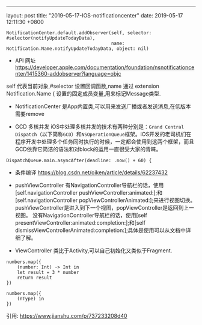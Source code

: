 ---
layout: post
title:  "2019-05-17-IOS-notificationcenter"
date:   2019-05-17 12:11:30 +0800
```
NotificationCenter.default.addObserver(self, selector: #selector(notifyUpdateTodayData),
                                       name: Notification.Name.notifyUpdateTodayData, object: nil)
  ```
* API 网址
https://developer.apple.com/documentation/foundation/nsnotificationcenter/1415360-addobserver?language=objc

self 代表当前对象,#selector 设置回调函数,name 通过
extension Notification.Name { 设置的固定成员变量,用来标记Message类型.

* NotificationCenter 是App内置类,可以用来发送广播或者发送消息,在低版本需要remove

* GCD 多核并发
iOS中处理多核并发的技术有两种分别是：`Grand Central Dispatch`（以下简称`GCD`）和`NSOperationQueue`框架。iOS开发的老司机们在程序开发中处理多个任务同时执行的时候，一定都会使用到这两个框架，而且GCD依靠它简洁的语法和对block的运用一直很受大家的青睐。

```
DispatchQueue.main.asyncAfter(deadline: .now() + 60) {
```
* 条件编译
https://blog.csdn.net/oiken/article/details/62237432

* pushViewController
有NavigationController导航栏的话，使用[self.navigationController  pushViewController:animated:];和[self.navigationController popViewControllerAnimated:];来进行视图切换。pushViewController是进入到下一个视图，popViewController是返回到上一视图。
没有NavigationController导航栏的话，使用[self presentViewController:animated:completion:];和[self dismissViewControllerAnimated:completion:];具体是使用可以从文档中详细了解。

* ViewController 类比于Activity,可以自己初始化又类似于Fragment.

```
numbers.map({
    (number: Int) -> Int in
    let result = 3 * number
    return result
})

numbers.map({
    (nType) in
})
```

引用:
https://www.jianshu.com/p/737233208d40




